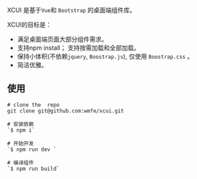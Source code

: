 XCUI 是基于`Vue`和 `Bootstrap` 的桌面端组件库。

XCUI的目标是：

+ 满足桌面端页面大部分组件需求。
+ 支持npm install； 支持按需加载和全部加载。
+ 保持小体积(不依赖`jquery`, `Boostrap.js`), 仅使用 `Boostrap.css` 。
+ 简洁优雅。

## 使用

```
# clone the  repo
git clone git@github.com:wmfe/xcui.git

# 安装依赖
`$ npm i`

# 开始开发
`$ npm run dev `

# 编译组件
`$ npm run build`

```
